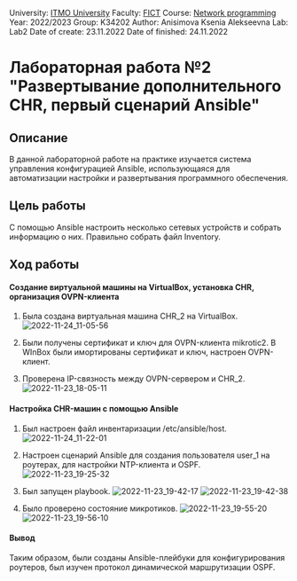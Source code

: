 University: [ITMO University](https://itmo.ru/ru/) 
Faculty: [FICT](https://fict.itmo.ru)
Course: [Network programming](https://github.com/itmo-ict-faculty/network-programming) 
Year: 2022/2023 
Group: K34202 
Author: Anisimova Ksenia Alekseevna 
Lab: Lab2
Date of create: 23.11.2022 
Date of finished: 24.11.2022

# Лабораторная работа №2 "Развертывание дополнительного CHR, первый сценарий Ansible"

## Описание
В данной лабораторной работе на практике изучается система управления конфигурацией Ansible, использующаяся для автоматизации настройки и развертывания программного обеспечения.

## Цель работы
С помощью Ansible настроить несколько сетевых устройств и собрать информацию о них. Правильно собрать файл Inventory.

## Ход работы
#### Создание виртуальной машины на VirtualBox, установка CHR, организация OVPN-клиента
1. Была создана виртуальная машина CHR_2 на VirtualBox.
![2022-11-24_11-05-56](https://user-images.githubusercontent.com/56114211/203727143-1680c827-a1a6-4f91-813f-a690fefad6e4.png)

2. Были получены сертификат и ключ для OVPN-клиента mikrotic2. В WInBox были имортированы сертификат и ключ, настроен OVPN-клиент.
3. Проверена IP-связность между OVPN-сервером и СHR_2.
![2022-11-23_18-05-11](https://user-images.githubusercontent.com/56114211/203727654-aa6e662a-b7b8-4174-bebd-c3a2a4b57a92.png)


#### Настройка CHR-машин с помощью Ansible
1. Был настроен файл инвентаризации /etc/ansible/host.
![2022-11-24_11-22-01](https://user-images.githubusercontent.com/56114211/203730290-d9be04a8-59ef-49f8-a58d-ebbd2193af58.png)

2. Настроен сценарий Ansible для создания пользователя user_1 на роутерах, для настройки NTP-клиента и OSPF.
![2022-11-23_19-25-32](https://user-images.githubusercontent.com/56114211/203731185-0d5c1094-b142-43e8-a1f4-21ce72bb9579.png)

3. Был запущен playbook.
![2022-11-23_19-42-17](https://user-images.githubusercontent.com/56114211/203733671-73472811-8020-466e-8e29-df988a81e0b8.png)
![2022-11-23_19-42-38](https://user-images.githubusercontent.com/56114211/203733699-eda38cef-e645-4061-a4e2-efc5701bd65a.png)

4. Было проверено состояние микротиков.
![2022-11-23_19-55-20](https://user-images.githubusercontent.com/56114211/203734119-d2927e7b-304e-4694-aadd-7bfd663de970.png)
![2022-11-23_19-56-10](https://user-images.githubusercontent.com/56114211/203734141-004a83bc-8ba6-4ee3-b428-3813186f72af.png)


#### Вывод
Таким образом, были созданы Ansible-плейбуки для конфигурирования роутеров, был изучен протокол динамической маршрутизации OSPF.
